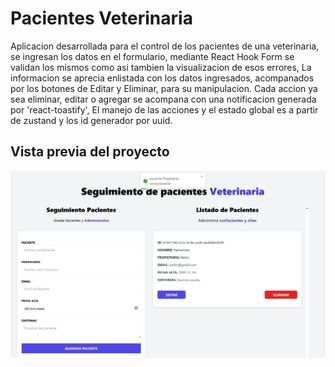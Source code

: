 # Pacientes Veterinaria

Aplicacion desarrollada para el control de los pacientes de una veterinaria, se ingresan los datos en el formulario, mediante React Hook Form se validan los mismos como asi tambien la visualizacion de esos errores, 
La informacion se aprecia enlistada con los datos ingresados, acompanados por los botones de Editar y Eliminar, para su manipulacion. Cada accion ya sea eliminar, editar o agregar
se acompana con una notificacion generada por 'react-toastify', El manejo de las acciones y el estado global es a partir de zustand y los id generador por uuid.

## Vista previa del proyecto

![Vista previa del proyecto](assets/image-veterinary.jpg)

